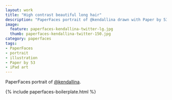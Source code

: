 ```yaml
---
layout: work
title: "High contrast beautiful long hair"
description: "PaperFaces portrait of @kendallina drawn with Paper by 53 on an iPad."
image: 
  feature: paperfaces-kendallina-twitter-lg.jpg
  thumb: paperfaces-kendallina-twitter-150.jpg
category: paperfaces
tags: 
- PaperFaces
- portrait
- illustration
- Paper by 53
- iPad art
---
```


PaperFaces portrait of [@kendallina](http://twitter.com/kendallina).

{% include paperfaces-boilerplate.html %}